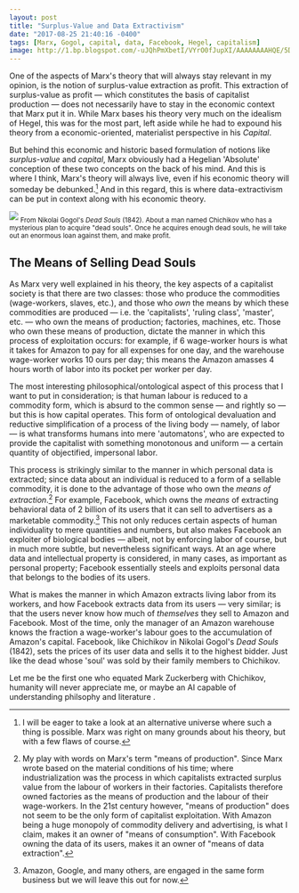 ```yaml
---
layout: post
title: "Surplus-Value and Data Extractivism"
date: "2017-08-25 21:40:16 -0400"
tags: [Marx, Gogol, capital, data, Facebook, Hegel, capitalism]
image: http://1.bp.blogspot.com/-uJQhPmXbetI/VYrO0fJupXI/AAAAAAAAHQE/5DneCoyhzfg/s1600/chiinovniki-goroda-NN-Hudozhnik-A-Laptev.jpg
---
```


One of the aspects of Marx's theory that will always stay relevant in my opinion, is the notion of surplus-value extraction as profit. This extraction of surplus-value as profit — which constitutes the basis of capitalist production — does not necessarily have to stay in the economic context that Marx put it in. While Marx bases his theory very much on the idealism of Hegel, this was for the most part, left aside while he had to expound his theory from a economic-oriented, materialist perspective in his *Capital*.

But behind this economic and historic based formulation of notions like *surplus-value* and *capital*, Marx obviously had a Hegelian 'Absolute' conception of these two concepts on the back of his mind. And this is where I think, Marx's theory will always live, even if his economic theory will someday be debunked.[^1] And in this regard, this is where data-extractivism can be put in context along with his economic theory.

![](http://1.bp.blogspot.com/-uJQhPmXbetI/VYrO0fJupXI/AAAAAAAAHQE/5DneCoyhzfg/s1600/chiinovniki-goroda-NN-Hudozhnik-A-Laptev.jpg)
<sub> From Nikolai Gogol's *Dead Souls* (1842). About a man named Chichikov who has a mysterious plan to acquire "dead souls". Once he acquires enough dead souls, he will take out an enormous loan against them, and make profit.</sub>

## The Means of Selling Dead Souls

As Marx very well explained in his theory, the key aspects of a capitalist society is that there are two classes: those who produce the commodities (wage-workers, slaves, etc.), and those who *own* the means by which these commodities are produced — i.e. the 'capitalists', 'ruling class', 'master', etc.  — who own the means of production; factories, machines, etc. Those who own these means of production, dictate the manner in which this process of exploitation occurs: for example, if 6 wage-worker hours is what it takes for Amazon to pay for all expenses for one day, and the warehouse wage-worker works 10 ours per day; this means the Amazon amasses 4 hours worth of labor into its pocket per worker per day.

The most interesting philosophical/ontological aspect of this process that I want to put in consideration; is that human labour is reduced to a commodity form, which is absurd to the common sense — and rightly so — but this is how capital operates. This form of ontological devaluation and reductive simplification of a process of the living body — namely, of labor — is what transforms humans into mere 'automatons', who are expected to provide the capitalist with something monotonous and uniform — a certain quantity of objectified, impersonal labor.

This process is strikingly similar to the manner in which personal data is extracted; since data about an individual is reduced to a form of a sellable commodity, it is done to the advantage of those who own the *means of extraction*.[^3] For example, Facebook, which owns the _means_ of extracting behavioral data of 2 billion of its users that it can sell to advertisers as a marketable commodity.[^2] This not only reduces certain aspects of human individuality to mere quantities and numbers, but also makes Facebook an exploiter of biological bodies — albeit, not by enforcing labor of course, but in much more subtle, but nevertheless significant ways. At an age where data and intellectual property is considered, in many cases, as important as personal property; Facebook essentially steels and exploits personal data that belongs to the bodies of its users.

What is makes the manner in which Amazon extracts living labor from its workers, and how Facebook extracts data from its users — very similar; is that the users never know how much of *themselves* they sell to Amazon and Facebook. Most of the time, only the manager of an Amazon warehouse knows the fraction a wage-worker's labour goes to the accumulation of Amazon's capital. Facebook, like  Chichikov in Nikolai Gogol's *Dead Souls* (1842), sets the prices of its user data and sells it to the highest bidder. Just like the dead whose 'soul' was sold by their family members to Chichikov.

Let me be the first one who equated Mark Zuckerberg with Chichikov, humanity will never appreciate me, or maybe an AI capable of understanding philsophy and literature  .

[^1]: I will be eager to take a look at an alternative universe where such a thing is possible. Marx was right on many grounds about his theory, but with a few flaws of course.

[^2]: Amazon, Google, and many others, are engaged in the same form business but we will leave this out for now.

[^3]: My play with words on Marx's term "means of production". Since Marx wrote based on the material conditions of his time; where industrialization was the process in which capitalists extracted surplus value from the labour of workers in their factories. Capitalists therefore owned factories as the means of production and the labour of their wage-workers. In the 21st century however, "means of production" does not seem to be the only form of capitalist exploitation. With Amazon being a huge monopoly of commodity delivery and advertising, is what I claim, makes it an owner of "means of consumption". With Facebook owning the data of its users, makes it an owner of "means of data extraction".
